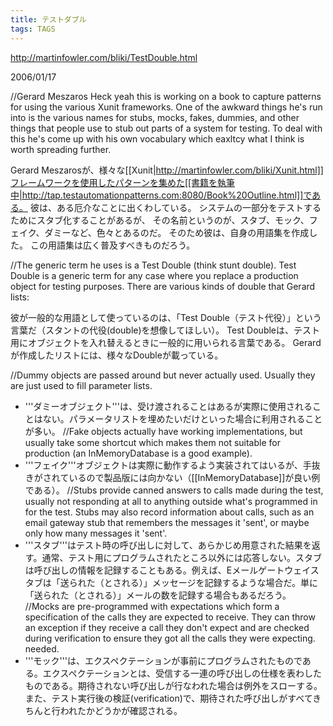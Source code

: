 ```yaml
---
title: テストダブル
tags: TAGS
---
```


http://martinfowler.com/bliki/TestDouble.html

2006/01/17 

//Gerard Meszaros Heck yeah this is working on a book to capture patterns for using the various Xunit frameworks. One of the awkward things he's run into is the various names for stubs, mocks, fakes, dummies, and other things that people use to stub out parts of a system for testing. To deal with this he's come up with his own vocabulary which eaxltcy what I think is worth spreading further.

Gerard Meszarosが、様々な[[Xunit|http://martinfowler.com/bliki/Xunit.html]]フレームワークを使用したパターンを集めた[[書籍を執筆中|http://tap.testautomationpatterns.com:8080/Book%20Outline.html]]である。
彼は、ある厄介なことに出くわしている。
システムの一部分をテストするためにスタブ化することがあるが、
その名前というのが、スタブ、モック、フェイク、ダミーなど、色々とあるのだ。
そのため彼は、自身の用語集を作成した。
この用語集は広く普及すべきものだろう。

//The generic term he uses is a Test Double (think stunt double). Test Double is a generic term for any case where you replace a production object for testing purposes. There are various kinds of double that Gerard lists:

彼が一般的な用語として使っているのは、「Test Double（テスト代役）」という言葉だ（スタントの代役(double)を想像してほしい）。
Test Doubleは、テスト用にオブジェクトを入れ替えるときに一般的に用いられる言葉である。
Gerardが作成したリストには、様々なDoubleが載っている。

//Dummy objects are passed around but never actually used. Usually they are just used to fill parameter lists.
* '''ダミーオブジェクト'''は、受け渡されることはあるが実際に使用されることはない。パラメータリストを埋めたいだけといった場合に利用されることが多い。 
//Fake objects actually have working implementations, but usually take some shortcut which makes them not suitable for production (an InMemoryDatabase is a good example).
* '''フェイク'''オブジェクトは実際に動作するよう実装されてはいるが、手抜きがされているので製品版には向かない（[[InMemoryDatabase]]が良い例である）。 
//Stubs provide canned answers to calls made during the test, usually not responding at all to anything outside what's programmed in for the test. Stubs may also record information about calls, such as an email gateway stub that remembers the messages it 'sent', or maybe only how many messages it 'sent'.
* '''スタブ'''はテスト時の呼び出しに対して、あらかじめ用意された結果を返す。通常、テスト用にプログラムされたところ以外には応答しない。スタブは呼び出しの情報を記録することもある。例えば、Eメールゲートウェイスタブは「送られた（とされる）」メッセージを記録するような場合だ。単に「送られた（とされる）」メールの数を記録する場合もあるだろう。
//Mocks are pre-programmed with expectations which form a specification of the calls they are expected to receive. They can throw an exception if they receive a call they don't expect and are checked during verification to ensure they got all the calls they were expecting. needed.
* '''モック'''は、エクスペクテーションが事前にプログラムされたものである。エクスペクテーションとは、受信する一連の呼び出しの仕様を表わしたものである。期待されない呼び出しが行なわれた場合は例外をスローする。また、テスト実行後の検証(verification)で、期待された呼び出しがすべてきちんと行われたかどうかが確認される。 

 

